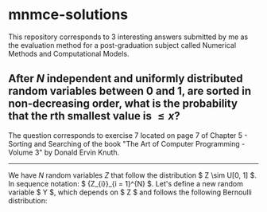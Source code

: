 # mnmce-solutions

This repository corresponds to 3 interesting answers submitted by me as the evaluation method for a post-graduation subject called Numerical Methods and Computational Models.

## After $N$ independent and uniformly distributed random variables between 0 and 1, are sorted in non-decreasing order, what is the probability that the rth smallest value is $\leq x$?

The question corresponds to exercise 7 located on page 7 of Chapter 5 - Sorting and Searching of the book "The Art of Computer Programming - Volume 3" by Donald Ervin Knuth.

-----

We have $N$ random variables $Z$ that follow the distribution $ Z \sim U[0, 1] $. In sequence notation: $ \{Z_{i}\}_{i = 1}^{N} $.
Let's define a new random variable $ Y $, which depends on $ Z $ and follows the following Bernoulli distribution:
